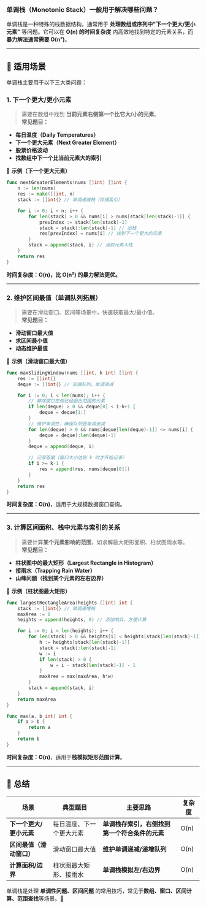 ### **单调栈（Monotonic Stack）一般用于解决哪些问题？**

单调栈是一种特殊的栈数据结构，通常用于 **处理数组或序列中"下一个更大/更小元素"** 等问题。它可以在 **O(n) 的时间复杂度** 内高效地找到特定的元素关系，而 **暴力解法通常需要 O(n²)**。

---

## **📌 适用场景**
单调栈主要用于以下三大类问题：

### **1. 下一个更大/更小元素**
> 需要在数组中找到 **当前元素右侧第一个比它大/小的元素**。  
**常见题目：**
- **每日温度（Daily Temperatures）**
- **下一个更大元素（Next Greater Element）**
- **股票价格波动**
- **找数组中下一个比当前元素大的索引**

🔹 **示例（下一个更大元素）**
```go
func nextGreaterElements(nums []int) []int {
	n := len(nums)
	res := make([]int, n)
	stack := []int{} // 单调递减栈（存储索引）

	for i := 0; i < n; i++ {
		for len(stack) > 0 && nums[i] > nums[stack[len(stack)-1]] {
			prevIndex := stack[len(stack)-1]
			stack = stack[:len(stack)-1] // 出栈
			res[prevIndex] = nums[i] // 找到下一个更大的元素
		}
		stack = append(stack, i) // 当前元素入栈
	}
	return res
}
```
**时间复杂度：O(n)，比 O(n²) 的暴力解法更优。**

---

### **2. 维护区间最值（单调队列拓展）**
> 需要在滑动窗口、区间等场景中，快速获取最大/最小值。  
**常见题目：**
- **滑动窗口最大值**
- **求区间最小值**
- **动态维护最值**

🔹 **示例（滑动窗口最大值）**
```go
func maxSlidingWindow(nums []int, k int) []int {
	res := []int{}
	deque := []int{} // 双端队列，单调递减

	for i := 0; i < len(nums); i++ {
		// 移除窗口左侧已经超出范围的元素
		if len(deque) > 0 && deque[0] < i-k+1 {
			deque = deque[1:]
		}
		// 维护单调性，确保队列是单调递减
		for len(deque) > 0 && nums[deque[len(deque)-1]] <= nums[i] {
			deque = deque[:len(deque)-1]
		}
		deque = append(deque, i)

		// 记录答案（窗口大小达到 k 时才开始记录）
		if i >= k-1 {
			res = append(res, nums[deque[0]])
		}
	}
	return res
}
```
**时间复杂度：O(n)**，适用于大规模数据窗口查询。

---

### **3. 计算区间面积、栈中元素与索引的关系**
> 需要计算**某个元素影响的范围**，如求解最大矩形面积、柱状图雨水等。  
**常见题目：**
- **柱状图中的最大矩形（Largest Rectangle in Histogram）**
- **接雨水（Trapping Rain Water）**
- **山峰问题（找到某个元素的左右边界）**

🔹 **示例（柱状图最大矩形）**
```go
func largestRectangleArea(heights []int) int {
	stack := []int{} // 单调递增栈
	maxArea := 0
	heights = append(heights, 0) // 添加哨兵，方便计算

	for i := 0; i < len(heights); i++ {
		for len(stack) > 0 && heights[i] < heights[stack[len(stack)-1]] {
			h := heights[stack[len(stack)-1]]
			stack = stack[:len(stack)-1]
			w := i
			if len(stack) > 0 {
				w = i - stack[len(stack)-1] - 1
			}
			maxArea = max(maxArea, h*w)
		}
		stack = append(stack, i)
	}
	return maxArea
}

func max(a, b int) int {
	if a > b {
		return a
	}
	return b
}
```
**时间复杂度：O(n)**，适用于**栈模拟矩形范围计算**。

---

## **📌 总结**
| 场景 | 典型题目 | 主要思路 | 复杂度 |
|------|---------|--------|------|
| **下一个更大/更小元素** | 每日温度、下一个更大元素 | **单调栈存索引，右侧找到第一个符合条件的元素** | O(n) |
| **区间最值（滑动窗口）** | 滑动窗口最大值 | **维护单调递减/递增队列** | O(n) |
| **计算面积/边界** | 柱状图最大矩形、接雨水 | **单调栈模拟左/右边界** | O(n) |

单调栈是处理 **单调性问题、区间问题** 的常用技巧，常见于**数组、窗口、区间计算、范围查找**等场景。🚀
